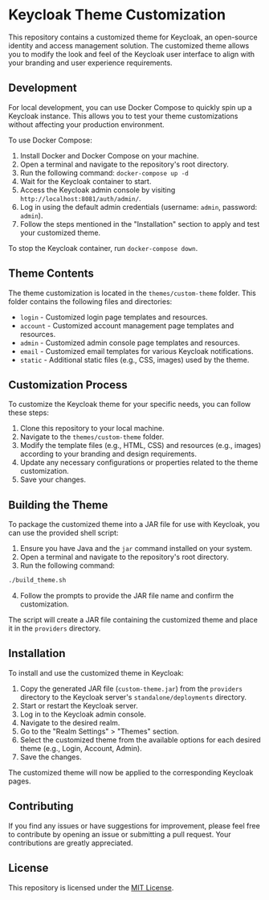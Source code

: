 # Keycloak Theme Customization

This repository contains a customized theme for Keycloak, an open-source identity and access management solution. The customized theme allows you to modify the look and feel of the Keycloak user interface to align with your branding and user experience requirements.

## Development

For local development, you can use Docker Compose to quickly spin up a Keycloak instance. This allows you to test your theme customizations without affecting your production environment.

To use Docker Compose:

1. Install Docker and Docker Compose on your machine.
2. Open a terminal and navigate to the repository's root directory.
3. Run the following command: `docker-compose up -d`
4. Wait for the Keycloak container to start.
5. Access the Keycloak admin console by visiting `http://localhost:8081/auth/admin/`.
6. Log in using the default admin credentials (username: `admin`, password: `admin`).
7. Follow the steps mentioned in the "Installation" section to apply and test your customized theme.

To stop the Keycloak container, run `docker-compose down`.

## Theme Contents

The theme customization is located in the `themes/custom-theme` folder. This folder contains the following files and directories:

- `login` - Customized login page templates and resources.
- `account` - Customized account management page templates and resources.
- `admin` - Customized admin console page templates and resources.
- `email` - Customized email templates for various Keycloak notifications.
- `static` - Additional static files (e.g., CSS, images) used by the theme.

## Customization Process

To customize the Keycloak theme for your specific needs, you can follow these steps:

1. Clone this repository to your local machine.
2. Navigate to the `themes/custom-theme` folder.
3. Modify the template files (e.g., HTML, CSS) and resources (e.g., images) according to your branding and design requirements.
4. Update any necessary configurations or properties related to the theme customization.
5. Save your changes.

## Building the Theme

To package the customized theme into a JAR file for use with Keycloak, you can use the provided shell script:

1. Ensure you have Java and the `jar` command installed on your system.
2. Open a terminal and navigate to the repository's root directory.
3. Run the following command: 

```sh
./build_theme.sh
```
4. Follow the prompts to provide the JAR file name and confirm the customization.

The script will create a JAR file containing the customized theme and place it in the `providers` directory.

## Installation

To install and use the customized theme in Keycloak:

1. Copy the generated JAR file (`custom-theme.jar`) from the `providers` directory to the Keycloak server's `standalone/deployments` directory.
2. Start or restart the Keycloak server.
3. Log in to the Keycloak admin console.
4. Navigate to the desired realm.
5. Go to the "Realm Settings" > "Themes" section.
6. Select the customized theme from the available options for each desired theme (e.g., Login, Account, Admin).
7. Save the changes.

The customized theme will now be applied to the corresponding Keycloak pages.

## Contributing

If you find any issues or have suggestions for improvement, please feel free to contribute by opening an issue or submitting a pull request. Your contributions are greatly appreciated.

## License

This repository is licensed under the [MIT License](LICENSE).

